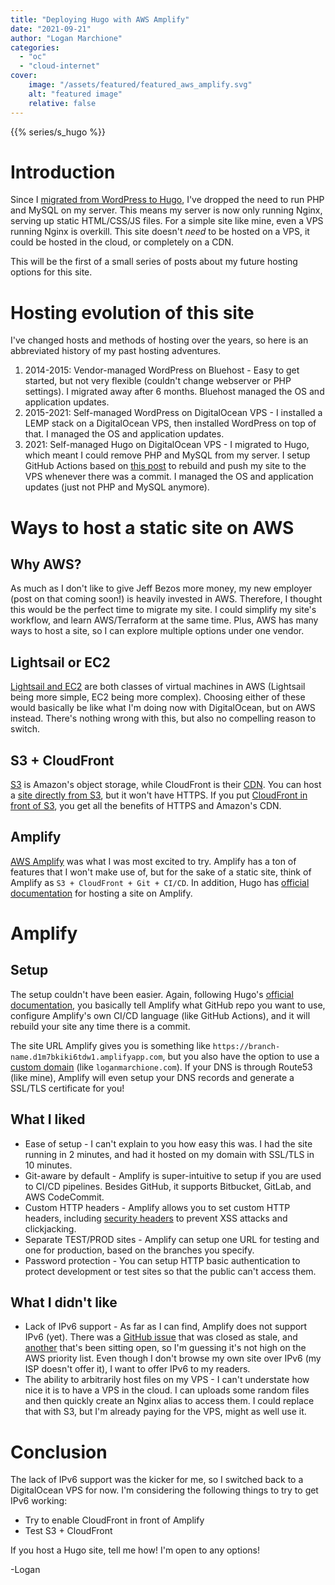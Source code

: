 ```yaml
---
title: "Deploying Hugo with AWS Amplify"
date: "2021-09-21"
author: "Logan Marchione"
categories: 
  - "oc"
  - "cloud-internet"
cover:
    image: "/assets/featured/featured_aws_amplify.svg"
    alt: "featured image"
    relative: false
---
```


{{% series/s_hugo %}}

# Introduction

Since I [migrated from WordPress to Hugo](/2021/02/migrating-from-wordpress-to-hugo), I've dropped the need to run PHP and MySQL on my server. This means my server is now only running Nginx, serving up static HTML/CSS/JS files. For a simple site like mine, even a VPS running Nginx is overkill. This site doesn't _need_ to be hosted on a VPS, it could be hosted in the cloud, or completely on a CDN.

This will be the first of a small series of posts about my future hosting options for this site.

# Hosting evolution of this site

I've changed hosts and methods of hosting over the years, so here is an abbreviated history of my past hosting adventures.

1. 2014-2015: Vendor-managed WordPress on Bluehost - Easy to get started, but not very flexible (couldn't change webserver or PHP settings). I migrated away after 6 months. Bluehost managed the OS and application updates.
1. 2015-2021: Self-managed WordPress on DigitalOcean VPS - I installed a LEMP stack on a DigitalOcean VPS, then installed WordPress on top of that. I managed the OS and application updates.
1. 2021: Self-managed Hugo on DigitalOcean VPS - I migrated to Hugo, which meant I could remove PHP and MySQL from my server. I setup GitHub Actions based on [this post](https://zartman.xyz/blog/gh-static-deploy/) to rebuild and push my site to the VPS whenever there was a commit. I managed the OS and application updates (just not PHP and MySQL anymore).

# Ways to host a static site on AWS

## Why AWS?

As much as I don't like to give Jeff Bezos more money, my new employer (post on that coming soon!) is heavily invested in AWS. Therefore, I thought this would be the perfect time to migrate my site. I could simplify my site's workflow, and learn AWS/Terraform at the same time. Plus, AWS has many ways to host a site, so I can explore multiple options under one vendor.

## Lightsail or EC2

[Lightsail and EC2](https://aws.amazon.com/free/compute/lightsail-vs-ec2/) are both classes of virtual machines in AWS (Lightsail being more simple, EC2 being more complex). Choosing either of these would basically be like what I'm doing now with DigitalOcean, but on AWS instead. There's nothing wrong with this, but also no compelling reason to switch.

## S3 + CloudFront

[S3](https://aws.amazon.com/s3/) is Amazon's object storage, while CloudFront is their [CDN](https://aws.amazon.com/cloudfront/). You can host a [site directly from S3](https://docs.aws.amazon.com/AmazonS3/latest/userguide/WebsiteHosting.html), but it won't have HTTPS. If you put [CloudFront in front of S3](https://aws.amazon.com/premiumsupport/knowledge-center/cloudfront-serve-static-website/), you get all the benefits of HTTPS and Amazon's CDN.

## Amplify

[AWS Amplify](https://aws.amazon.com/amplify/) was what I was most excited to try. Amplify has a ton of features that I won't make use of, but for the sake of a static site, think of Amplify as `S3 + CloudFront + Git + CI/CD`. In addition, Hugo has [official documentation](https://gohugo.io/hosting-and-deployment/hosting-on-aws-amplify/) for hosting a site on Amplify.


# Amplify

## Setup

The setup couldn't have been easier. Again, following Hugo's [official documentation](https://gohugo.io/hosting-and-deployment/hosting-on-aws-amplify/), you basically tell Amplify what GitHub repo you want to use, configure Amplify's own CI/CD language (like GitHub Actions), and it will rebuild your site any time there is a commit.

The site URL Amplify gives you is something like `https://branch-name.d1m7bkiki6tdw1.amplifyapp.com`, but you also have the option to use a [custom domain](https://docs.aws.amazon.com/amplify/latest/userguide/custom-domains.html) (like `loganmarchione.com`). If your DNS is through Route53 (like mine), Amplify will even setup your DNS records and generate a SSL/TLS certificate for you!

## What I liked

* Ease of setup - I can't explain to you how easy this was. I had the site running in 2 minutes, and had it hosted on my domain with SSL/TLS in 10 minutes.
* Git-aware by default - Amplify is super-intuitive to setup if you are used to CI/CD pipelines. Besides GitHub, it supports Bitbucket, GitLab, and AWS CodeCommit.
* Custom HTTP headers - Amplify allows you to set custom HTTP headers, including [security headers](https://docs.aws.amazon.com/amplify/latest/userguide/custom-headers.html#example-security-headers) to prevent XSS attacks and clickjacking.
* Separate TEST/PROD sites - Amplify can setup one URL for testing and one for production, based on the branches you specify.
* Password protection - You can setup HTTP basic authentication to protect development or test sites so that the public can't access them.

## What I didn't like

* Lack of IPv6 support - As far as I can find, Amplify does not support IPv6 (yet). There was a [GitHub issue](https://github.com/aws-amplify/amplify-js/issues/2769) that was closed as stale, and [another](https://github.com/aws-amplify/amplify-hosting/issues/2474) that's been sitting open, so I'm guessing it's not high on the AWS priority list. Even though I don't browse my own site over IPv6 (my ISP doesn't offer it), I want to offer IPv6 to my readers.
* The ability to arbitrarily host files on my VPS - I can't understate how nice it is to have a VPS in the cloud. I can uploads some random files and then quickly create an Nginx alias to access them. I could replace that with S3, but I'm already paying for the VPS, might as well use it.

# Conclusion

The lack of IPv6 support was the kicker for me, so I switched back to a DigitalOcean VPS for now. I'm considering the following things to try to get IPv6 working:

* Try to enable CloudFront in front of Amplify
* Test S3 + CloudFront

If you host a Hugo site, tell me how! I'm open to any options!

\-Logan
